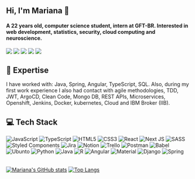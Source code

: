 ## Hi, I'm Mariana 👋

#### A 22 years old, computer science student, intern at GFT-BR. Interested in web development, statistics, security, cloud computing and neuroscience.

<div align="left">
  <a href="https://www.linkedin.com/in/marianalimajanu%C3%A1rio/" target="_blank"><img src="https://img.shields.io/badge/-LinkedIn-%230077B5?style=for-the-badge&logo=linkedin&logoColor=white" target="_blank"></a>
  <a href ="mailto:marianalimajanuario@gmail.com"><img src="https://img.shields.io/badge/-Gmail-%23333?style=for-the-badge&logo=gmail&logoColor=white" target="_blank"></a>
  <a href="https://medium.com/@marianalimajanuario" target="_blank"><img src="https://img.shields.io/badge/Medium-12100E?style=for-the-badge&logo=medium&logoColor=white" target="_blank"></a>
  <a href="https://stackoverflow.com/users/20125584/mariana-januario" target="_blank"><img src="https://img.shields.io/badge/-Stackoverflow-FE7A16?style=for-the-badge&logo=stack-overflow&logoColor=white" target="_blank"></a>
  <a href="https://dev.to/marianadlj" target="_blank"><img src="https://img.shields.io/badge/dev.to-0A0A0A?style=for-the-badge&logo=dev.to&logoColor=white" target="_blank"></a>
</div>

## 🚀 Expertise

I have worked with: Java, Spring, Angular, TypeScript, SQL. Also, during my first work experience I also had contact with agile methodologies, TDD, JWT, ArgoCD, Clean Code, Mongo DB, REST APIs, Microservices, Openshift, Jenkins, Docker, kubernetes, Cloud and IBM Broker (IIB).

## 💻 Tech Stack
![JavaScript](https://img.shields.io/badge/javascript-%23323330.svg?style=for-the-badge&logo=javascript&logoColor=%23F7DF1E) ![TypeScript](https://img.shields.io/badge/typescript-%23007ACC.svg?style=for-the-badge&logo=typescript&logoColor=white) ![HTML5](https://img.shields.io/badge/html5-%23E34F26.svg?style=for-the-badge&logo=html5&logoColor=white) ![CSS3](https://img.shields.io/badge/css3-%231572B6.svg?style=for-the-badge&logo=css3&logoColor=white) ![React](https://img.shields.io/badge/react-%2320232a.svg?style=for-the-badge&logo=react&logoColor=%2361DAFB) ![Next JS](https://img.shields.io/badge/Next-black?style=for-the-badge&logo=next.js&logoColor=white) ![SASS](https://img.shields.io/badge/SASS-hotpink.svg?style=for-the-badge&logo=SASS&logoColor=white) ![Styled Components](https://img.shields.io/badge/styled--components-DB7093?style=for-the-badge&logo=styled-components&logoColor=white) ![Jira](https://img.shields.io/badge/jira-%230A0FFF.svg?style=for-the-badge&logo=jira&logoColor=white) ![Notion](https://img.shields.io/badge/Notion-%23000000.svg?style=for-the-badge&logo=notion&logoColor=white) ![Trello](https://img.shields.io/badge/Trello-%23026AA7.svg?style=for-the-badge&logo=Trello&logoColor=white) ![Postman](https://img.shields.io/badge/Postman-FF6C37?style=for-the-badge&logo=postman&logoColor=white) ![Babel](https://img.shields.io/badge/Babel-F9DC3e?style=for-the-badge&logo=babel&logoColor=black) ![Ubunto](https://img.shields.io/badge/Ubuntu-E95420?style=for-the-badge&logo=ubuntu&logoColor=white) ![Python](https://img.shields.io/badge/Python-14354C?style=for-the-badge&logo=python&logoColor=white) ![Java](https://img.shields.io/badge/Java-ED8B00?style=for-the-badge&logo=java&logoColor=white) ![R](https://img.shields.io/badge/R-276DC3?style=for-the-badge&logo=r&logoColor=white) ![Angular](https://img.shields.io/badge/Angular-DD0031?style=for-the-badge&logo=angular&logoColor=white) ![Material](https://img.shields.io/badge/Material--UI-0081CB?style=for-the-badge&logo=material-ui&logoColor=white) ![Django](https://img.shields.io/badge/Django-092E20?style=for-the-badge&logo=django&logoColor=white) ![Spring](https://img.shields.io/badge/Spring-6DB33F?style=for-the-badge&logo=spring&logoColor=white)

######
<!-- GITHUB STATS -->
<div> 
<!-- 
[![GitHub Streak](https://github-readme-streak-stats.herokuapp.com?user=Marianadlj&theme=onedark&border_radius=10&date_format=M%20j%5B%2C%20Y%5D)](https://git.io/streak-stats)
-->
  
[![Mariana's GitHub stats](https://github-readme-stats.vercel.app/api?username=Marianadlj&show_icons=true&theme=onedark)](https://github.com/anuraghazra/github-readme-stats) 
[![Top Langs](https://github-readme-stats.vercel.app/api/top-langs/?username=Marianadlj&layout=compact&theme=onedark)](https://github.com/anuraghazra/github-readme-stats)


